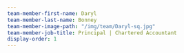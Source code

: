 ```yaml
---
team-member-first-name: Daryl
team-member-last-name: Bonney
team-member-image-path: "/img/team/Daryl-sq.jpg"
team-member-job-title: Principal | Chartered Accountant
display-order: 1
---
```

